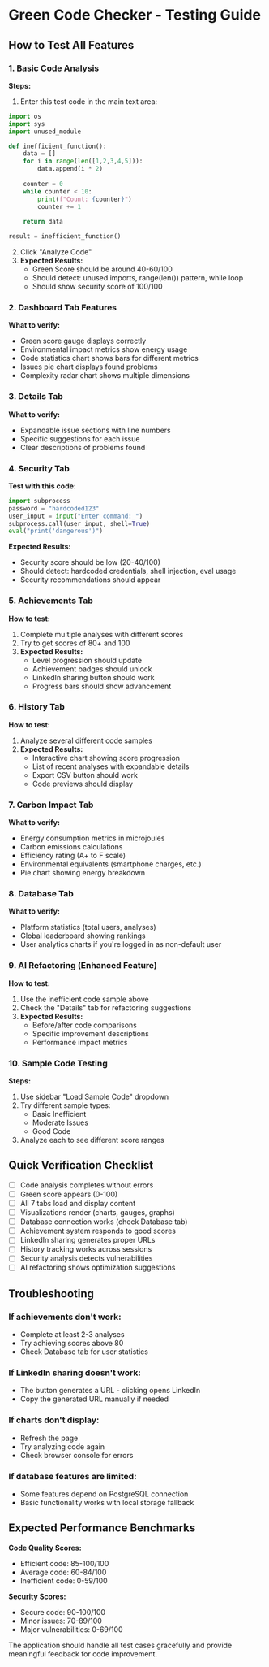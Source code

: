 # Green Code Checker - Testing Guide

## How to Test All Features

### 1. Basic Code Analysis
**Steps:**
1. Enter this test code in the main text area:
```python
import os
import sys
import unused_module

def inefficient_function():
    data = []
    for i in range(len([1,2,3,4,5])):
        data.append(i * 2)
    
    counter = 0
    while counter < 10:
        print(f"Count: {counter}")
        counter += 1
    
    return data

result = inefficient_function()
```

2. Click "Analyze Code"
3. **Expected Results:**
   - Green Score should be around 40-60/100
   - Should detect: unused imports, range(len()) pattern, while loop
   - Should show security score of 100/100

### 2. Dashboard Tab Features
**What to verify:**
- Green score gauge displays correctly
- Environmental impact metrics show energy usage
- Code statistics chart shows bars for different metrics
- Issues pie chart displays found problems
- Complexity radar chart shows multiple dimensions

### 3. Details Tab
**What to verify:**
- Expandable issue sections with line numbers
- Specific suggestions for each issue
- Clear descriptions of problems found

### 4. Security Tab
**Test with this code:**
```python
import subprocess
password = "hardcoded123"
user_input = input("Enter command: ")
subprocess.call(user_input, shell=True)
eval("print('dangerous')")
```

**Expected Results:**
- Security score should be low (20-40/100)
- Should detect: hardcoded credentials, shell injection, eval usage
- Security recommendations should appear

### 5. Achievements Tab
**How to test:**
1. Complete multiple analyses with different scores
2. Try to get scores of 80+ and 100
3. **Expected Results:**
   - Level progression should update
   - Achievement badges should unlock
   - LinkedIn sharing button should work
   - Progress bars should show advancement

### 6. History Tab
**How to test:**
1. Analyze several different code samples
2. **Expected Results:**
   - Interactive chart showing score progression
   - List of recent analyses with expandable details
   - Export CSV button should work
   - Code previews should display

### 7. Carbon Impact Tab
**What to verify:**
- Energy consumption metrics in microjoules
- Carbon emissions calculations
- Efficiency rating (A+ to F scale)
- Environmental equivalents (smartphone charges, etc.)
- Pie chart showing energy breakdown

### 8. Database Tab
**What to verify:**
- Platform statistics (total users, analyses)
- Global leaderboard showing rankings
- User analytics charts if you're logged in as non-default user

### 9. AI Refactoring (Enhanced Feature)
**How to test:**
1. Use the inefficient code sample above
2. Check the "Details" tab for refactoring suggestions
3. **Expected Results:**
   - Before/after code comparisons
   - Specific improvement descriptions
   - Performance impact metrics

### 10. Sample Code Testing
**Steps:**
1. Use sidebar "Load Sample Code" dropdown
2. Try different sample types:
   - Basic Inefficient
   - Moderate Issues
   - Good Code
3. Analyze each to see different score ranges

## Quick Verification Checklist

- [ ] Code analysis completes without errors
- [ ] Green score appears (0-100)
- [ ] All 7 tabs load and display content
- [ ] Visualizations render (charts, gauges, graphs)
- [ ] Database connection works (check Database tab)
- [ ] Achievement system responds to good scores
- [ ] LinkedIn sharing generates proper URLs
- [ ] History tracking works across sessions
- [ ] Security analysis detects vulnerabilities
- [ ] AI refactoring shows optimization suggestions

## Troubleshooting

### If achievements don't work:
- Complete at least 2-3 analyses
- Try achieving scores above 80
- Check Database tab for user statistics

### If LinkedIn sharing doesn't work:
- The button generates a URL - clicking opens LinkedIn
- Copy the generated URL manually if needed

### If charts don't display:
- Refresh the page
- Try analyzing code again
- Check browser console for errors

### If database features are limited:
- Some features depend on PostgreSQL connection
- Basic functionality works with local storage fallback

## Expected Performance Benchmarks

**Code Quality Scores:**
- Efficient code: 85-100/100
- Average code: 60-84/100  
- Inefficient code: 0-59/100

**Security Scores:**
- Secure code: 90-100/100
- Minor issues: 70-89/100
- Major vulnerabilities: 0-69/100

The application should handle all test cases gracefully and provide meaningful feedback for code improvement.